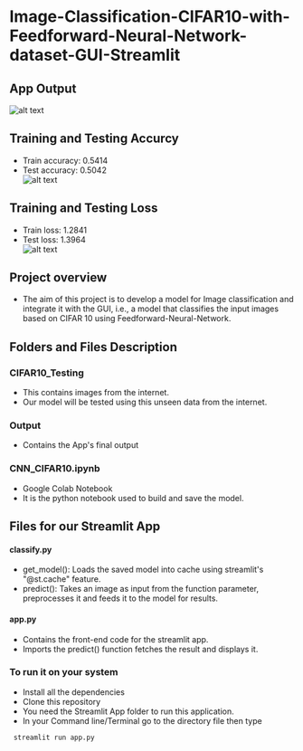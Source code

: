 # Image-Classification-CIFAR10-with-Feedforward-Neural-Network-dataset-GUI-Streamlit

## App Output
![alt text](Output/2173244_CIFAR10_DNN.gif)


## Training and Testing Accurcy
- Train accuracy: 0.5414
- Test accuracy: 0.5042 </br>
![alt text](https://github.com/Jeevan-Thukrul/MLII_Lab_2020_21/blob/Jeevan/Image-Classification-CIFAR10-with-Feedforward-Neural-Network-dataset-GUI-Streamlit/Output/Accuracy.png)

## Training and Testing Loss
- Train loss: 1.2841
- Test loss: 1.3964 </br>
![alt text](https://github.com/Jeevan-Thukrul/MLII_Lab_2020_21/blob/Jeevan/Image-Classification-CIFAR10-with-Feedforward-Neural-Network-dataset-GUI-Streamlit/Output/loss.png)

## Project overview
- The aim of this project is to develop a model for Image classification and integrate it with the GUI, 
i.e., a model that classifies the input images based on CIFAR 10 using Feedforward-Neural-Network.

## Folders and Files Description


### CIFAR10_Testing
- This contains images from the internet.
- Our model will be tested using this unseen data from the internet.

### Output
- Contains the App's final output 

### CNN_CIFAR10.ipynb
- Google Colab Notebook
- It is the python notebook used to build and save the model.

## Files for our Streamlit App

#### classify.py
- get_model(): Loads the saved model into cache using streamlit's "@st.cache" feature.
- predict(): Takes an image as input from the function parameter, preprocesses it and feeds it to the model for results.

#### app.py
- Contains the front-end code for the streamlit app.
- Imports the predict() function fetches the result and displays it.

### To run it on your system
- Install all the dependencies
- Clone this repository
- You need the Streamlit App folder to run this application.
- In your Command line/Terminal go to the directory file then type
 
```
 streamlit run app.py
```
